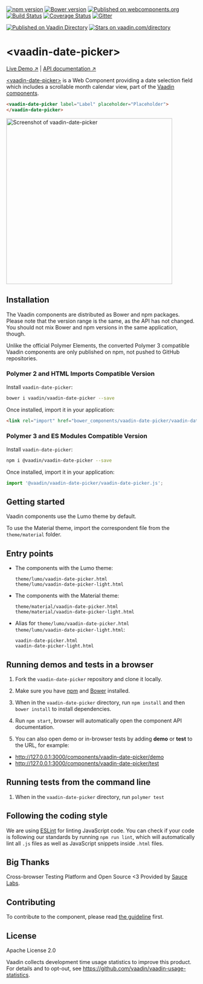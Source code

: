 [![npm version](https://badgen.net/npm/v/@vaadin/vaadin-date-picker)](https://www.npmjs.com/package/@vaadin/vaadin-date-picker)
[![Bower version](https://badgen.net/github/release/vaadin/vaadin-date-picker)](https://github.com/vaadin/vaadin-date-picker/releases)
[![Published on webcomponents.org](https://img.shields.io/badge/webcomponents.org-published-blue.svg)](https://www.webcomponents.org/element/vaadin/vaadin-date-picker)
[![Build Status](https://travis-ci.org/vaadin/vaadin-date-picker.svg?branch=master)](https://travis-ci.org/vaadin/vaadin-date-picker)
[![Coverage Status](https://coveralls.io/repos/github/vaadin/vaadin-date-picker/badge.svg?branch=master)](https://coveralls.io/github/vaadin/vaadin-date-picker?branch=master)
[![Gitter](https://badges.gitter.im/Join%20Chat.svg)](https://gitter.im/vaadin/web-components?utm_source=badge&utm_medium=badge&utm_campaign=pr-badge)

[![Published on Vaadin  Directory](https://img.shields.io/badge/Vaadin%20Directory-published-00b4f0.svg)](https://vaadin.com/directory/component/vaadinvaadin-date-picker)
[![Stars on vaadin.com/directory](https://img.shields.io/vaadin-directory/star/vaadinvaadin-date-picker.svg)](https://vaadin.com/directory/component/vaadinvaadin-date-picker)

# &lt;vaadin-date-picker&gt;

[Live Demo ↗](https://vaadin.com/components/vaadin-date-picker/html-examples)
|
[API documentation ↗](https://vaadin.com/components/vaadin-date-picker/html-api)

[&lt;vaadin-date-picker&gt;](https://vaadin.com/components/vaadin-date-picker) is a Web Component providing a date selection field which includes a scrollable month calendar view, part of the [Vaadin components](https://vaadin.com/components).

<!--
```
<custom-element-demo height="550">
  <template>
    <script src="../webcomponentsjs/webcomponents-lite.js"></script>
    <link rel="import" href="vaadin-date-picker.html">
    <next-code-block></next-code-block>
  </template>
</custom-element-demo>
```
-->
```html
<vaadin-date-picker label="Label" placeholder="Placeholder">
</vaadin-date-picker>
```

[<img src="https://raw.githubusercontent.com/vaadin/vaadin-date-picker/master/screenshot.png" width="439" alt="Screenshot of vaadin-date-picker">](https://vaadin.com/components/vaadin-date-picker)

## Installation

The Vaadin components are distributed as Bower and npm packages.
Please note that the version range is the same, as the API has not changed.
You should not mix Bower and npm versions in the same application, though.

Unlike the official Polymer Elements, the converted Polymer 3 compatible Vaadin components
are only published on npm, not pushed to GitHub repositories.

### Polymer 2 and HTML Imports Compatible Version

Install `vaadin-date-picker`:

```sh
bower i vaadin/vaadin-date-picker --save
```

Once installed, import it in your application:

```html
<link rel="import" href="bower_components/vaadin-date-picker/vaadin-date-picker.html">
```
### Polymer 3 and ES Modules Compatible Version

Install `vaadin-date-picker`:

```sh
npm i @vaadin/vaadin-date-picker --save
```

Once installed, import it in your application:

```js
import '@vaadin/vaadin-date-picker/vaadin-date-picker.js';
```

## Getting started

Vaadin components use the Lumo theme by default.

To use the Material theme, import the correspondent file from the `theme/material` folder.

## Entry points

- The components with the Lumo theme:

  `theme/lumo/vaadin-date-picker.html`  
  `theme/lumo/vaadin-date-picker-light.html`

- The components with the Material theme:

  `theme/material/vaadin-date-picker.html`  
  `theme/material/vaadin-date-picker-light.html`

- Alias for `theme/lumo/vaadin-date-picker.html`  
  `theme/lumo/vaadin-date-picker-light.html`:

  `vaadin-date-picker.html`  
  `vaadin-date-picker-light.html`


## Running demos and tests in a browser

1. Fork the `vaadin-date-picker` repository and clone it locally.

1. Make sure you have [npm](https://www.npmjs.com/) and [Bower](https://bower.io) installed.

1. When in the `vaadin-date-picker` directory, run `npm install` and then `bower install` to install dependencies.

1. Run `npm start`, browser will automatically open the component API documentation.

1. You can also open demo or in-browser tests by adding **demo** or **test** to the URL, for example:

  - http://127.0.0.1:3000/components/vaadin-date-picker/demo
  - http://127.0.0.1:3000/components/vaadin-date-picker/test


## Running tests from the command line

1. When in the `vaadin-date-picker` directory, run `polymer test`


## Following the coding style

We are using [ESLint](http://eslint.org/) for linting JavaScript code. You can check if your code is following our standards by running `npm run lint`, which will automatically lint all `.js` files as well as JavaScript snippets inside `.html` files.


## Big Thanks

Cross-browser Testing Platform and Open Source <3 Provided by [Sauce Labs](https://saucelabs.com).


## Contributing

  To contribute to the component, please read [the guideline](https://github.com/vaadin/vaadin-core/blob/master/CONTRIBUTING.md) first.


## License

Apache License 2.0

Vaadin collects development time usage statistics to improve this product. For details and to opt-out, see https://github.com/vaadin/vaadin-usage-statistics.
